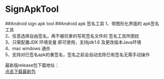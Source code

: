 # SignApkTool
##Android sign apk tool
##Android  apk 签名工具
1、带图形化界面的 apk签名工具  
2、任意选择自由签名，再不被坑爹的写死签名文件的 签名工具所困扰  
3、只需配置JDK 环境变量 即可使用，支持jdk1.6 及更改版本Java环境  
4、mac windows 通杀  
5、支持对已签名apk的重签名，签名之前会自动去除已有签名无需手动操作

最新版release包下载地址：  
[点击下载最新包](http://bailiangjin.github.io/dev/download/release/index.html)
